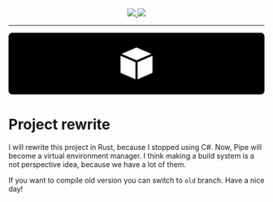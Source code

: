 <div class="badges" align="center">
    <a href="https://gitlab.com/kostya-zero/pipe/-/blob/main/LICENSE">
        <img src="https://img.shields.io/badge/License-MIT-E18075?style=for-the-badge&logo=bookstack&logoColor=white&colorA=202020&colorB=E18075">
    </a>
    <a href="https://gitlab.com/kostya-zero/pipe/-/releases">
        <img src="https://img.shields.io/gitlab/v/release/kostya-zero/Pipe?style=for-the-badge&logo=gitlab&logoColor=white&colorA=202020&colorB=E8B66B">
    </a>
</div>

---

![Pipe Header Image](.github/images/header.png)

# Project rewrite

I will rewrite this project in Rust, because I stopped using C#.
Now, Pipe will become a virtual environment manager.
I think making a build system is a not perspective idea, because we have a lot of them.

If you want to compile old version you can switch to `old` branch. 
Have a nice day!

